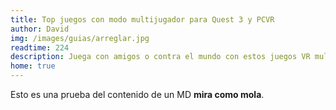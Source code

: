 ```yaml
---
title: Top juegos con modo multijugador para Quest 3 y PCVR
author: David
img: /images/guias/arreglar.jpg
readtime: 224
description: Juega con amigos o contra el mundo con estos juegos VR multijugador para Quest 3 y PCVR.
home: true
---
```

Esto es una prueba del contenido de un MD **mira como mola**.